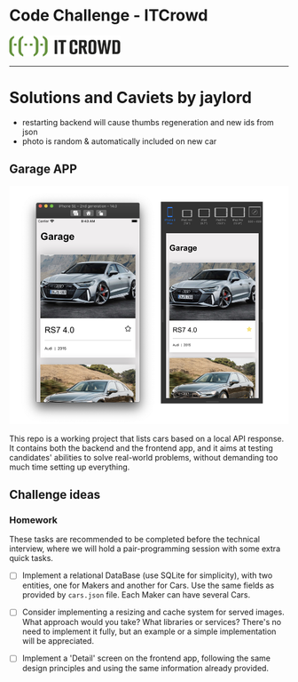 # Code Challenge - ITCrowd

![ITCrowd](itcrowd.png)

---

# Solutions and Caviets by jaylord
  - restarting backend will cause thumbs regeneration and new ids from json
  - photo is random & automatically included on new car


## Garage APP

![Screenshots](screenshots.png)

This repo is a working project that lists cars based on a local API response. It contains both the backend and the frontend app, and it aims at testing candidates' abilities to solve real-world problems, without demanding too much time setting up everything.

## Challenge ideas

### Homework

These tasks are recommended to be completed before the technical interview, where we will hold a pair-programming session with some extra quick tasks.

- [ ] Implement a relational DataBase (use SQLite for simplicity), with two entities, one for Makers and another for Cars. Use the same fields as provided by `cars.json` file. Each Maker can have several Cars.

- [ ] Consider implementing a resizing and cache system for served images. What approach would you take? What libraries or services? There's no need to implement it fully, but an example or a simple implementation will be appreciated.

- [ ] Implement a 'Detail' screen on the frontend app, following the same design principles and using the same information already provided.
